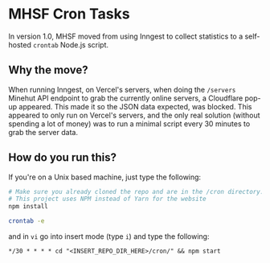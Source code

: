 # MHSF Cron Tasks

In version 1.0, MHSF moved from using Inngest to collect statistics to a self-hosted `crontab` Node.js script.

## Why the move?

When running Inngest, on Vercel's servers, when doing the `/servers` Minehut API endpoint to grab the currently online servers, a Cloudflare pop-up appeared. This made it so the JSON data expected, was blocked. This appeared to only run on Vercel's servers, and the only real solution (without spending a lot of money) was to run a minimal script every 30 minutes to grab the server data.

## How do you run this?



If you're on a Unix based machine, just type the following:

```bash
# Make sure you already cloned the repo and are in the /cron directory.
# This project uses NPM instead of Yarn for the website
npm install

crontab -e
```

and in `vi` go into insert mode (type `i`) and type the following:

```
*/30 * * * * cd "<INSERT_REPO_DIR_HERE>/cron/" && npm start
```
